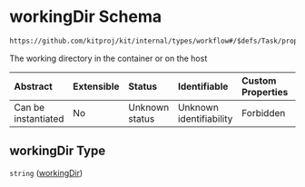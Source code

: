 # workingDir Schema

```txt
https://github.com/kitproj/kit/internal/types/workflow#/$defs/Task/properties/workingDir
```

The working directory in the container or on the host

| Abstract            | Extensible | Status         | Identifiable            | Custom Properties | Additional Properties | Access Restrictions | Defined In                                                                      |
| :------------------ | :--------- | :------------- | :---------------------- | :---------------- | :-------------------- | :------------------ | :------------------------------------------------------------------------------ |
| Can be instantiated | No         | Unknown status | Unknown identifiability | Forbidden         | Allowed               | none                | [workflow.schema.json\*](../../out/workflow.schema.json "open original schema") |

## workingDir Type

`string` ([workingDir](workflow-defs-task-properties-workingdir.md))
